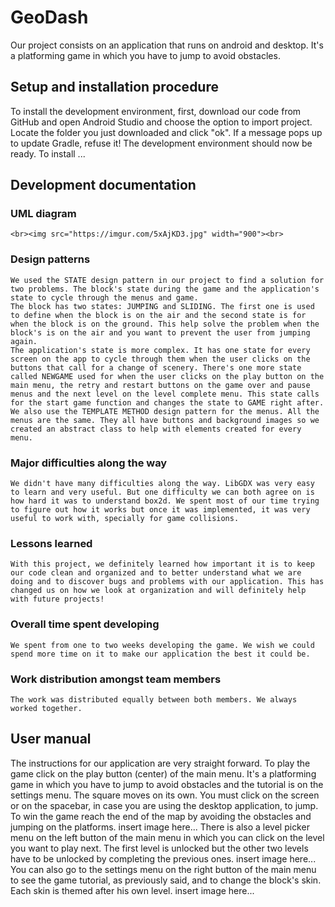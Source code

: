 # GeoDash
Our project consists on an application that runs on android and desktop. It's a platforming game in which you have to jump to avoid obstacles.

## Setup and installation procedure
  To install the development environment, first, download our code from GitHub and open Android Studio and choose the option to import project. Locate the folder you just downloaded and click "ok". If a message pops up to update Gradle, refuse it! The development environment should now be ready.
  To install ...

## Development documentation
### UML diagram
    <br><img src="https://imgur.com/5xAjKD3.jpg" width="900"><br>

### Design patterns
    We used the STATE design pattern in our project to find a solution for two problems. The block's state during the game and the application's state to cycle through the menus and game.
    The block has two states: JUMPING and SLIDING. The first one is used to define when the block is on the air and the second state is for when the block is on the ground. This help solve the problem when the block's is on the air and you want to prevent the user from jumping again.
    The application's state is more complex. It has one state for every screen on the app to cycle through them when the user clicks on the buttons that call for a change of scenery. There's one more state called NEWGAME used for when the user clicks on the play button on the main menu, the retry and restart buttons on the game over and pause menus and the next level on the level complete menu. This state calls for the start game function and changes the state to GAME right after.
    We also use the TEMPLATE METHOD design pattern for the menus. All the menus are the same. They all have buttons and background images so we created an abstract class to help with elements created for every menu.

### Major difficulties along the way
    We didn't have many difficulties along the way. LibGDX was very easy to learn and very useful. But one difficulty we can both agree on is how hard it was to understand box2d. We spent most of our time trying to figure out how it works but once it was implemented, it was very useful to work with, specially for game collisions.

### Lessons learned
    With this project, we definitely learned how important it is to keep our code clean and organized and to better understand what we are doing and to discover bugs and problems with our application. This has changed us on how we look at organization and will definitely help with future projects!

### Overall time spent developing
    We spent from one to two weeks developing the game. We wish we could spend more time on it to make our application the best it could be.

### Work distribution amongst team members
    The work was distributed equally between both members. We always worked together.

## User manual
  The instructions for our application are very straight forward.
  To play the game click on the play button (center) of the main menu. It's a platforming game in which you have to jump to avoid obstacles and the tutorial is on the settings menu.
  The square moves on its own. You must click on the screen or on the spacebar, in case you are using the desktop application, to jump. To win the game reach the end of the map by avoiding the obstacles and jumping on the platforms.
    insert image here...
  There is also a level picker menu on the left button of the main menu in which you can click on the level you want to play next. The first level is unlocked but the other two levels have to be unlocked by completing the previous ones.
    insert image here...
  You can also go to the settings menu on the right button of the main menu to see the game tutorial, as previously said, and to change the block's skin. Each skin is themed after his own level.
    insert image here...
